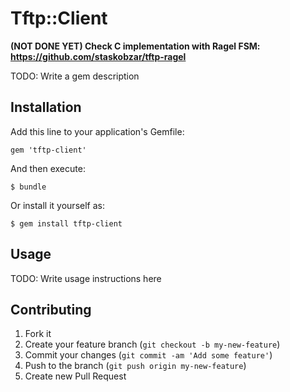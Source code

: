 # Tftp::Client

**(NOT DONE YET) Check C implementation with Ragel FSM: https://github.com/staskobzar/tftp-ragel**

TODO: Write a gem description

## Installation

Add this line to your application's Gemfile:

    gem 'tftp-client'

And then execute:

    $ bundle

Or install it yourself as:

    $ gem install tftp-client

## Usage

TODO: Write usage instructions here

## Contributing

1. Fork it
2. Create your feature branch (`git checkout -b my-new-feature`)
3. Commit your changes (`git commit -am 'Add some feature'`)
4. Push to the branch (`git push origin my-new-feature`)
5. Create new Pull Request
